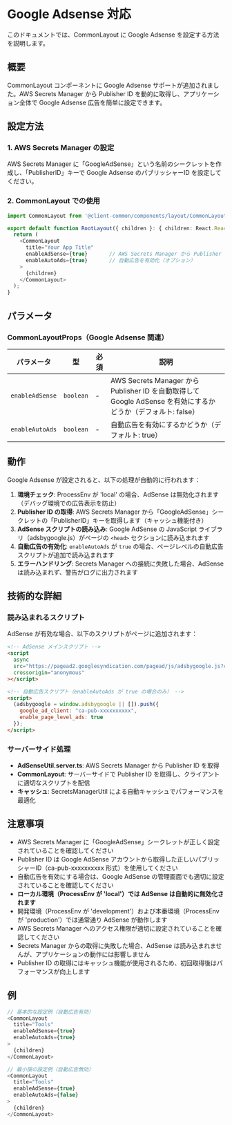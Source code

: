 # Google Adsense 対応

このドキュメントでは、CommonLayout に Google Adsense を設定する方法を説明します。

## 概要

CommonLayout コンポーネントに Google Adsense サポートが追加されました。AWS Secrets Manager から Publisher ID を動的に取得し、アプリケーション全体で Google Adsense 広告を簡単に設定できます。

## 設定方法

### 1. AWS Secrets Manager の設定

AWS Secrets Manager に「GoogleAdSense」という名前のシークレットを作成し、「PublisherID」キーで Google Adsense のパブリッシャーID を設定してください。

### 2. CommonLayout での使用

```typescript
import CommonLayout from '@client-common/components/layout/CommonLayout';

export default function RootLayout({ children }: { children: React.ReactNode }) {
  return (
    <CommonLayout
      title="Your App Title"
      enableAdSense={true}       // AWS Secrets Manager から Publisher ID を自動取得
      enableAutoAds={true}       // 自動広告を有効化（オプション）
    >
      {children}
    </CommonLayout>
  );
}
```

## パラメータ

### CommonLayoutProps（Google Adsense 関連）

| パラメータ | 型 | 必須 | 説明 |
|-----------|---|------|------|
| `enableAdSense` | `boolean` | - | AWS Secrets Manager から Publisher ID を自動取得して Google AdSense を有効にするかどうか（デフォルト: false） |
| `enableAutoAds` | `boolean` | - | 自動広告を有効にするかどうか（デフォルト: true） |

## 動作

Google Adsense が設定されると、以下の処理が自動的に行われます：

1. **環境チェック**: ProcessEnv が 'local' の場合、AdSense は無効化されます（デバッグ環境での広告表示を防止）
2. **Publisher ID の取得**: AWS Secrets Manager から「GoogleAdSense」シークレットの「PublisherID」キーを取得します（キャッシュ機能付き）
3. **AdSense スクリプトの読み込み**: Google AdSense の JavaScript ライブラリ（adsbygoogle.js）がページの `<head>` セクションに読み込まれます
4. **自動広告の有効化**: `enableAutoAds` が `true` の場合、ページレベルの自動広告スクリプトが追加で読み込まれます
5. **エラーハンドリング**: Secrets Manager への接続に失敗した場合、AdSense は読み込まれず、警告がログに出力されます

## 技術的な詳細

### 読み込まれるスクリプト

AdSense が有効な場合、以下のスクリプトがページに追加されます：

```html
<!-- AdSense メインスクリプト -->
<script
  async
  src="https://pagead2.googlesyndication.com/pagead/js/adsbygoogle.js?client=ca-pub-xxxxxxxxxx"
  crossorigin="anonymous"
></script>

<!-- 自動広告スクリプト（enableAutoAds が true の場合のみ） -->
<script>
  (adsbygoogle = window.adsbygoogle || []).push({
    google_ad_client: "ca-pub-xxxxxxxxxx",
    enable_page_level_ads: true
  });
</script>
```

### サーバーサイド処理

- **AdSenseUtil.server.ts**: AWS Secrets Manager から Publisher ID を取得
- **CommonLayout**: サーバーサイドで Publisher ID を取得し、クライアントに適切なスクリプトを配信
- **キャッシュ**: SecretsManagerUtil による自動キャッシュでパフォーマンスを最適化

## 注意事項

- AWS Secrets Manager に「GoogleAdSense」シークレットが正しく設定されていることを確認してください
- Publisher ID は Google AdSense アカウントから取得した正しいパブリッシャーID（ca-pub-xxxxxxxxxx 形式）を使用してください
- 自動広告を有効にする場合は、Google AdSense の管理画面でも適切に設定されていることを確認してください
- **ローカル環境（ProcessEnv が 'local'）では AdSense は自動的に無効化されます**
- 開発環境（ProcessEnv が 'development'）および本番環境（ProcessEnv が 'production'）では通常通り AdSense が動作します
- AWS Secrets Manager へのアクセス権限が適切に設定されていることを確認してください
- Secrets Manager からの取得に失敗した場合、AdSense は読み込まれませんが、アプリケーションの動作には影響しません
- Publisher ID の取得にはキャッシュ機能が使用されるため、初回取得後はパフォーマンスが向上します

## 例

```typescript
// 基本的な設定例（自動広告有効）
<CommonLayout
  title="Tools"
  enableAdSense={true}
  enableAutoAds={true}
>
  {children}
</CommonLayout>

// 最小限の設定例（自動広告無効）
<CommonLayout
  title="Tools"
  enableAdSense={true}
  enableAutoAds={false}
>
  {children}
</CommonLayout>
```